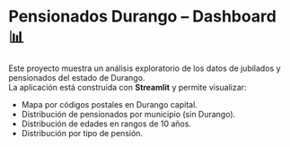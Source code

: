 # Pensionados Durango – Dashboard 📊

Este proyecto muestra un análisis exploratorio de los datos de jubilados y pensionados del estado de Durango.  
La aplicación está construida con **Streamlit** y permite visualizar:

- Mapa por códigos postales en Durango capital.
- Distribución de pensionados por municipio (sin Durango).
- Distribución de edades en rangos de 10 años.
- Distribución por tipo de pensión.


